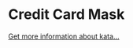 Credit Card Mask
=
[Get more information about kata...](https://www.codewars.com//kata//kata/5412509bd436bd33920011bc)